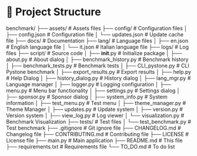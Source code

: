# 📂 Project Structure

benchmark/
├── assets/                     # Assets files
├── config/                     # Configuration files
│   ├── config.json             # Configuration file
│   └── updates.json            # Update cache file
├── docs/                       # Documentation
├── lang/                       # Language files
│   ├── en.json                 # English language file
│   └── it.json                 # Italian language file
├── logs/                       # Log files
├── script/                     # Source code
│   ├── __init__.py             # Initialize package
│   ├── about.py                # About dialog
│   ├── benchmark_history.py    # Benchmark history
│   ├── benchmark_tests.py      # Benchmark tests
│   ├── CLI_pystone.py          # CLI Pystone benchmark
│   ├── export_results.py       # Export results
│   ├── help.py                 # Help Dialog
│   ├── history_dialog.py       # History dialog
│   ├── lang_mgr.py             # Language manager
│   ├── logger.py               # Logging configuration
│   ├── menu.py                 # Menu bar functionality
│   ├── settings.py             # Settings dialog
│   ├── sponsor.py              # Sponsor dialog
│   ├── system_info.py          # System information
│   ├── test_menu.py            # Test menu
│   ├── theme_manager.py        # Theme Manager
│   ├── updates.py              # Update system
│   ├── version.py              # Version system
│   ├── view_log.py             # Log viewer
│   └── visualization.py        # Benchmark Visualization
├── tests/                      # Test files
│   └── test_benchmark.py       # Test benchmark
├── .gitignore                  # Git ignore file
├── CHANGELOG.md                # Changelog file
├── CONTRIBUTING.md             # Contributing file
├── LICENSE                     # License file
├── main.py                     # Main application
├── README.md                   # This file
├── requirements.txt            # Requirements file
└── TO_DO.md                    # To do list
